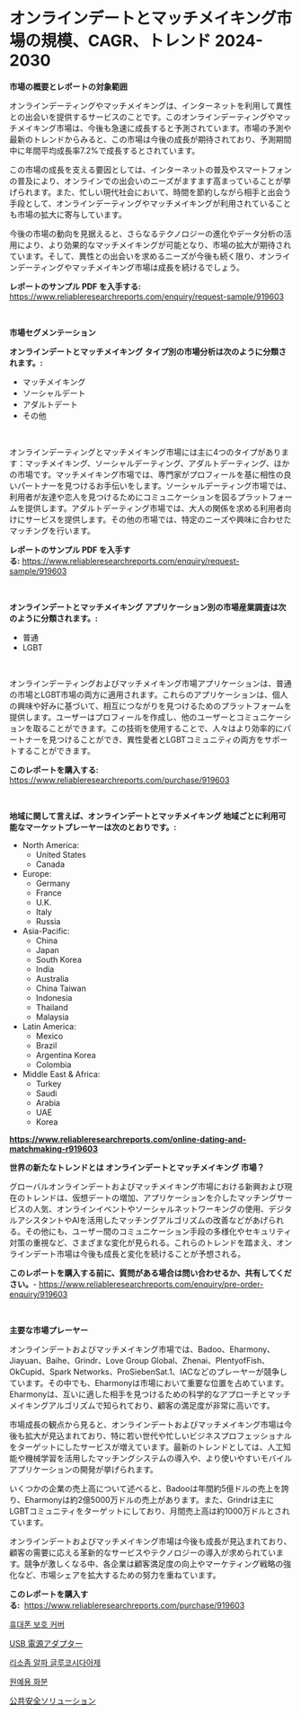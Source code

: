 <p><h1>オンラインデートとマッチメイキング市場の規模、CAGR、トレンド 2024-2030</h1></p><p><strong>市場の概要とレポートの対象範囲</strong></p>
<p><p>オンラインデーティングやマッチメイキングは、インターネットを利用して異性との出会いを提供するサービスのことです。このオンラインデーティングやマッチメイキング市場は、今後も急速に成長すると予測されています。市場の予測や最新のトレンドからみると、この市場は今後の成長が期待されており、予測期間中に年間平均成長率7.2%で成長するとされています。</p><p>この市場の成長を支える要因としては、インターネットの普及やスマートフォンの普及により、オンラインでの出会いのニーズがますます高まっていることが挙げられます。また、忙しい現代社会において、時間を節約しながら相手と出会う手段として、オンラインデーティングやマッチメイキングが利用されていることも市場の拡大に寄与しています。</p><p>今後の市場の動向を見据えると、さらなるテクノロジーの進化やデータ分析の活用により、より効果的なマッチメイキングが可能となり、市場の拡大が期待されています。そして、異性との出会いを求めるニーズが今後も続く限り、オンラインデーティングやマッチメイキング市場は成長を続けるでしょう。</p></p>
<p><strong>レポートのサンプル PDF を入手する:</strong> <a href="https://www.reliableresearchreports.com/enquiry/request-sample/919603">https://www.reliableresearchreports.com/enquiry/request-sample/919603</a></p>
<p>&nbsp;</p>
<p><strong>市場セグメンテーション</strong></p>
<p><strong>オンラインデートとマッチメイキング タイプ別の市場分析は次のように分類されます。:</strong></p>
<p><ul><li>マッチメイキング</li><li>ソーシャルデート</li><li>アダルトデート</li><li>その他</li></ul></p>
<p>&nbsp;</p>
<p><p>オンラインデーティングとマッチメイキング市場には主に4つのタイプがあります：マッチメイキング、ソーシャルデーティング、アダルトデーティング、ほかの市場です。マッチメイキング市場では、専門家がプロフィールを基に相性の良いパートナーを見つけるお手伝いをします。ソーシャルデーティング市場では、利用者が友達や恋人を見つけるためにコミュニケーションを図るプラットフォームを提供します。アダルトデーティング市場では、大人の関係を求める利用者向けにサービスを提供します。その他の市場では、特定のニーズや興味に合わせたマッチングを行います。</p></p>
<p><strong>レポートのサンプル PDF を入手する:</strong>&nbsp;<a href="https://www.reliableresearchreports.com/enquiry/request-sample/919603">https://www.reliableresearchreports.com/enquiry/request-sample/919603</a></p>
<p>&nbsp;</p>
<p><strong> オンラインデートとマッチメイキング アプリケーション別の市場産業調査は次のように分類されます。:</strong></p>
<p><ul><li>普通</li><li>LGBT</li></ul></p>
<p>&nbsp;</p>
<p><p>オンラインデーティングおよびマッチメイキング市場アプリケーションは、普通の市場とLGBT市場の両方に適用されます。これらのアプリケーションは、個人の興味や好みに基づいて、相互につながりを見つけるためのプラットフォームを提供します。ユーザーはプロフィールを作成し、他のユーザーとコミュニケーションを取ることができます。この技術を使用することで、人々はより効率的にパートナーを見つけることができ、異性愛者とLGBTコミュニティの両方をサポートすることができます。</p></p>
<p><strong>このレポートを購入する:</strong>&nbsp; <a href="https://www.reliableresearchreports.com/purchase/919603">https://www.reliableresearchreports.com/purchase/919603</a></p>
<p>&nbsp;</p>
<p><strong>地域に関して言えば、オンラインデートとマッチメイキング 地域ごとに利用可能なマーケットプレーヤーは次のとおりです。:</strong></p>
<p><ul>
    <li>
        North America:
        <ul>
            <li>United States</li>
            <li>Canada</li>
        </ul>
    </li>
    <li>
        Europe:
        <ul>
            <li>Germany</li>
            <li>France</li>
            <li>U.K.</li>
            <li>Italy</li>
            <li>Russia</li>
        </ul>
    </li>
    <li>
        Asia-Pacific:
        <ul>
            <li>China</li>
            <li>Japan</li>
            <li>South Korea</li>
            <li>India</li>
            <li>Australia</li>
            <li>China Taiwan</li>
            <li>Indonesia</li>
            <li>Thailand</li>
            <li>Malaysia</li>
        </ul>
    </li>
    <li>
        Latin America:
        <ul>
            <li>Mexico</li>
            <li>Brazil</li>
            <li>Argentina Korea</li>
            <li>Colombia</li>
        </ul>
    </li>
    <li>
        Middle East & Africa:
        <ul>
            <li>Turkey</li>
            <li>Saudi</li>
            <li>Arabia</li>
            <li>UAE</li>
            <li>Korea</li>
        </ul>
    </li>
    </ul></p>
<p><strong><a href="https://www.reliableresearchreports.com/online-dating-and-matchmaking-r919603">https://www.reliableresearchreports.com/online-dating-and-matchmaking-r919603</a></strong>&nbsp;</p>
<p><strong>世界の新たなトレンドとは オンラインデートとマッチメイキング 市場？</strong></p>
<p><p>グローバルオンラインデートおよびマッチメイキング市場における新興および現在のトレンドは、仮想デートの増加、アプリケーションを介したマッチングサービスの人気、オンラインイベントやソーシャルネットワーキングの使用、デジタルアシスタントやAIを活用したマッチングアルゴリズムの改善などがあげられる。その他にも、ユーザー間のコミュニケーション手段の多様化やセキュリティ対策の重視など、さまざまな変化が見られる。これらのトレンドを踏まえ、オンラインデート市場は今後も成長と変化を続けることが予想される。</p></p>
<p><strong>このレポートを購入する前に、質問がある場合は問い合わせるか、共有してください。</strong>- <a href="https://www.reliableresearchreports.com/enquiry/pre-order-enquiry/919603">https://www.reliableresearchreports.com/enquiry/pre-order-enquiry/919603</a></p>
<p>&nbsp;</p>
<p><strong>主要な市場プレーヤー</strong></p>
<p><p>オンラインデートおよびマッチメイキング市場では、Badoo、Eharmony、Jiayuan、Baihe、Grindr、Love Group Global、Zhenai、PlentyofFish、OkCupid、Spark Networks、ProSiebenSat.1、IACなどのプレーヤーが競争しています。その中でも、Eharmonyは市場において重要な位置を占めています。Eharmonyは、互いに適した相手を見つけるための科学的なアプローチとマッチメイキングアルゴリズムで知られており、顧客の満足度が非常に高いです。</p><p>市場成長の観点から見ると、オンラインデートおよびマッチメイキング市場は今後も拡大が見込まれており、特に若い世代や忙しいビジネスプロフェッショナルをターゲットにしたサービスが増えています。最新のトレンドとしては、人工知能や機械学習を活用したマッチングシステムの導入や、より使いやすいモバイルアプリケーションの開発が挙げられます。</p><p>いくつかの企業の売上高について述べると、Badooは年間約5億ドルの売上を誇り、Eharmonyは約2億5000万ドルの売上があります。また、Grindrは主にLGBTコミュニティをターゲットにしており、月間売上高は約1000万ドルとされています。</p><p>オンラインデートおよびマッチメイキング市場は今後も成長が見込まれており、顧客の需要に応える革新的なサービスやテクノロジーの導入が求められています。競争が激しくなる中、各企業は顧客満足度の向上やマーケティング戦略の強化など、市場シェアを拡大するための努力を重ねています。</p></p>
<p><strong>このレポートを購入する:</strong>&nbsp;&nbsp;<a href="https://www.reliableresearchreports.com/purchase/919603">https://www.reliableresearchreports.com/purchase/919603</a></p>
<p><p><a href="https://github.com/Madalyell456456/Market-Research-Report-List-1/blob/main/563749818487.md">휴대폰 보호 커버</a></p><p><a href="https://github.com/DonaldShaw1965/Market-Research-Report-List-1/blob/main/922744820243.md">USB 電源アダプター</a></p><p><a href="https://medium.com/@boydsmitham726/%EB%A6%AC%EC%86%8C%EC%86%8C%EB%A7%90-%EC%95%8C%ED%8C%8C-%EA%B8%80%EB%A3%A8%EC%BD%94%EC%8B%9C%EB%8B%A4%EC%A0%9C-%EC%8B%9C%EC%9E%A5-%EB%8F%99%ED%96%A5-%EB%B0%8F-%EC%8B%9C%EC%9E%A5-%EB%B6%84%EC%84%9D%EC%9D%80-2024-2031%EB%85%84%EA%B9%8C%EC%A7%80-%EC%98%88%EC%B8%A1%EB%90%A9%EB%8B%88%EB%8B%A4-8d43d54f04fc">리소좀 알파 글루코시다아제</a></p><p><a href="https://github.com/vs019sa3m8x/Market-Research-Report-List-1/blob/main/264747018486.md">원예용 화분</a></p><p><a href="https://medium.com/@annchovey2023/%E5%85%AC%E5%85%B1%E5%AE%89%E5%85%A8%E3%82%BD%E3%83%AA%E3%83%A5%E3%83%BC%E3%82%B7%E3%83%A7%E3%83%B3%E5%B8%82%E5%A0%B4%E3%81%AF-%E5%B8%82%E5%A0%B4%E3%82%B7%E3%82%A7%E3%82%A2-%E3%82%B5%E3%82%A4%E3%82%BA-%E3%81%8A%E3%82%88%E3%81%B32031%E5%B9%B4%E3%81%BE%E3%81%A7%E3%81%AE%E4%BA%88%E6%B8%AC%E3%81%AB%E9%87%8D%E7%82%B9%E3%82%92%E7%BD%AE%E3%81%84%E3%81%A6%E3%81%84%E3%81%BE%E3%81%99-82c6aee6d90c">公共安全ソリューション</a></p></p>